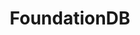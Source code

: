 ---
blog: https://www.foundationdb.org/blog/
codehost: https://github.com/apple/foundationdb
logohandle: foundationdb
sort: foundationdb
title: FoundationDB
website: https://www.foundationdb.org/
---